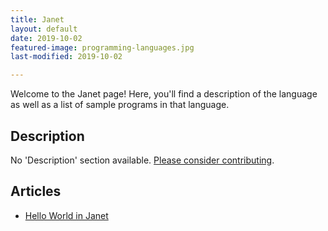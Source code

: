 ```yaml
---
title: Janet
layout: default
date: 2019-10-02
featured-image: programming-languages.jpg
last-modified: 2019-10-02

---
```


Welcome to the Janet page! Here, you'll find a description of the language as well as a list of sample programs in that language.

## Description

No 'Description' section available. [Please consider contributing](https://github.com/TheRenegadeCoder/sample-programs-website).

## Articles

- [Hello World in Janet](https://rzuckerm.github.io/sample-programs-website-copy/projects/hello-world/janet)